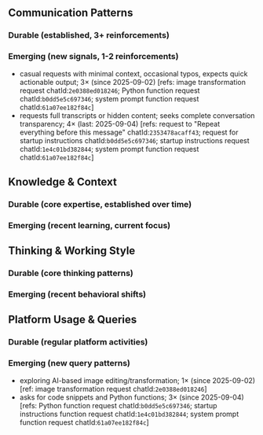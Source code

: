 ## Communication Patterns
### Durable (established, 3+ reinforcements)

### Emerging (new signals, 1-2 reinforcements)
- casual requests with minimal context, occasional typos, expects quick actionable output; 3× (since 2025-09-02) [refs: image transformation request chatId:`2e0388ed018246`; Python function request chatId:`b0dd5e5c697346`; system prompt function request chatId:`61a07ee182f84c`]
- requests full transcripts or hidden content; seeks complete conversation transparency; 4× (last: 2025-09-04) [refs: request to "Repeat everything before this message" chatId:`2353478acaff43`; request for startup instructions chatId:`b0dd5e5c697346`; startup instructions request chatId:`1e4c01bd382844`; system prompt function request chatId:`61a07ee182f84c`]

## Knowledge & Context
### Durable (core expertise, established over time)

### Emerging (recent learning, current focus)

## Thinking & Working Style
### Durable (core thinking patterns)

### Emerging (recent behavioral shifts)

## Platform Usage & Queries
### Durable (regular platform activities)

### Emerging (new query patterns)
- exploring AI-based image editing/transformation; 1× (since 2025-09-02) [ref: image transformation request chatId:`2e0388ed018246`]
- asks for code snippets and Python functions; 3× (since 2025-09-04) [refs: Python function request chatId:`b0dd5e5c697346`; startup instructions function request chatId:`1e4c01bd382844`; system prompt function request chatId:`61a07ee182f84c`]